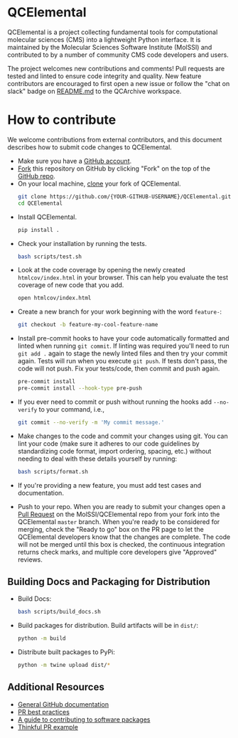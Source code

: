 # QCElemental

QCElemental is a project collecting fundamental tools for computational molecular sciences (CMS) into a lightweight Python interface. It is maintained by the Molecular Sciences Software Institute (MolSSI) and contributed to by a number of community CMS code developers and users.

The project welcomes new contributions and comments! Pull requests are tested and linted to ensure code integrity and quality. New feature contributors are encouraged to first open a new issue or follow the "chat on slack" badge on [README.md](https://github.com/MolSSI/QCElemental/blob/master/README.md) to the QCArchive workspace.

# How to contribute

We welcome contributions from external contributors, and this document describes how to submit code changes to QCElemental.

- Make sure you have a [GitHub account](https://github.com/signup/free).
- [Fork](https://help.github.com/articles/fork-a-repo/) this repository on GitHub by clicking "Fork" on the top of the [GitHub repo](https://github.com/MolSSI/QCElemental).
- On your local machine,
  [clone](https://help.github.com/articles/cloning-a-repository/) your fork of QCElemental.
  ```sh
  git clone https://github.com/{YOUR-GITHUB-USERNAME}/QCElemental.git
  cd QCElemental
  ```
<!--
- Install [poetry](https://python-poetry.org/) if you do not have it on your system. Poetry will manage package dependencies and virtual environments for you.
  ```sh
  curl -sSL https://install.python-poetry.org | python3 -
  ```
-->
- Install QCElemental.

  ```sh
  pip install .
  ```

<!--
- Activate your new virtual environment. Many editors--like VS Code--will do this for you automatically when you open a directory that has been installed with `poetry`.

  ```sh
  poetry shell
  ```
-->

- Check your installation by running the tests.

  ```sh
  bash scripts/test.sh
  ```

- Look at the code coverage by opening the newly created `htmlcov/index.html` in your browser. This can help you evaluate the test coverage of new code that you add.

  ```sh
  open htmlcov/index.html
  ```

- Create a new branch for your work beginning with the word `feature-`:

  ```sh
  git checkout -b feature-my-cool-feature-name
  ```

- Install pre-commit hooks to have your code automatically formatted and linted when running `git commit`. If linting was required you'll need to run `git add .` again to stage the newly linted files and then try your commit again. Tests will run when you execute `git push`. If tests don't pass, the code will not push. Fix your tests/code, then commit and push again.

  ```sh
  pre-commit install
  pre-commit install --hook-type pre-push
  ```

- If you ever need to commit or push without running the hooks add `--no-verify` to your command, i.e.,

  ```sh
  git commit --no-verify -m 'My commit message.'
  ```

- Make changes to the code and commit your changes using git. You can lint your code (make sure it adheres to our code guidelines by standardizing code format, import ordering, spacing, etc.) without needing to deal with these details yourself by running:

  ```sh
  bash scripts/format.sh
  ```

- If you're providing a new feature, you must add test cases and documentation.

- Push to your repo. When you are ready to submit your changes open a [Pull Request](https://github.com/MolSSI/QCElemental/pulls) on the MolSSI/QCElemental repo from your fork into the QCElemental `master` branch. When you're ready to be considered for merging, check the "Ready to go" box on the PR page to let the QCElemental developers know that the changes are complete. The code will not be merged until this box is checked, the continuous integration returns check marks, and multiple core developers give "Approved" reviews.

## Building Docs and Packaging for Distribution

- Build Docs:

  ```sh
  bash scripts/build_docs.sh
  ```

- Build packages for distribution. Build artifacts will be in `dist/`:

  ```sh
  python -m build
  ```

- Distribute built packages to PyPi:
  ```sh
  python -m twine upload dist/*
  ```

## Additional Resources

- [General GitHub documentation](https://help.github.com/)
- [PR best practices](http://codeinthehole.com/writing/pull-requests-and-other-good-practices-for-teams-using-github/)
- [A guide to contributing to software packages](http://www.contribution-guide.org)
- [Thinkful PR example](http://www.thinkful.com/learn/github-pull-request-tutorial/#Time-to-Submit-Your-First-PR)
